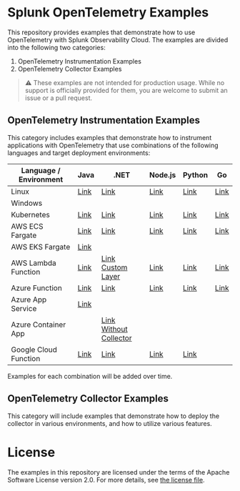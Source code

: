 # Splunk OpenTelemetry Examples

This repository provides examples that demonstrate how to use OpenTelemetry 
with Splunk Observability Cloud. The examples are divided into the following 
two categories: 

1. OpenTelemetry Instrumentation Examples
2. OpenTelemetry Collector Examples 

> :warning: These examples are not intended for production usage. While no support is officially provided for them, you are welcome to submit an issue or a pull request. 

## OpenTelemetry Instrumentation Examples

This category includes examples that demonstrate how to instrument applications 
with OpenTelemetry that use combinations of the following languages and target
deployment environments: 

| Language / Environment | Java                                                  | .NET                                                                                                                                            | Node.js                                                 | Python                                                  | Go                                          |
|------------------------|-------------------------------------------------------|-------------------------------------------------------------------------------------------------------------------------------------------------|---------------------------------------------------------|---------------------------------------------------------|---------------------------------------------|
| Linux                  | [Link](./instrumentation/java/linux)                  | [Link](./instrumentation/dotnet/linux)                                                                                                          | [Link](./instrumentation/nodejs/linux)                  | [Link](./instrumentation/python/linux)                  | [Link](./instrumentation/go/linux)          |
| Windows                |                                                       |                                                                                                                                                 |                                                         |                                                         |                                             |
| Kubernetes             | [Link](./instrumentation/java/k8s)                    | [Link](./instrumentation/dotnet/k8s)                                                                                                            | [Link](./instrumentation/nodejs/k8s)                    | [Link](./instrumentation/python/k8s)                    | [Link](./instrumentation/go/k8s)            |
| AWS ECS Fargate        | [Link](./instrumentation/java/aws-ecs)                | [Link](./instrumentation/dotnet/aws-ecs)                                                                                                        | [Link](./instrumentation/nodejs/aws-ecs)                | [Link](./instrumentation/python/aws-ecs)                | [Link](./instrumentation/go/aws-ecs)        |
| AWS EKS Fargate        | [Link](./instrumentation/java/aws-eks-fargate)        |                                                                                                                                                 |                                                         |                                                         |                                             |
| AWS Lambda Function    | [Link](./instrumentation/java/aws-lambda)             | [Link](./instrumentation/dotnet/aws-lambda) <br> [Custom Layer](./instrumentation/dotnet/aws-lambda-with-custom-layer)                          | [Link](./instrumentation/nodejs/aws-lambda)             | [Link](./instrumentation/python/aws-lambda)             | [Link](./instrumentation/go/aws-lambda)     |
| Azure Function         | [Link](./instrumentation/java/azure-functions)        | [Link](./instrumentation/dotnet/azure-functions)                                                                                                | [Link](./instrumentation/nodejs/azure-functions)        | [Link](./instrumentation/python/azure-functions)        | [Link](./instrumentation/go/azure-functions) |
| Azure App Service      | [Link](./instrumentation/java/azure-app-service)      |                                                                                                                                                 |                                                         |                                                         |  |
| Azure Container App    |   | [Link](./instrumentation/dotnet/azure-container-apps) <br> [Without Collector](./instrumentation/dotnet/azure-container-apps-without-collector) |                                                         |                                                         |  |
| Google Cloud Function  | [Link](./instrumentation/java/google-cloud-functions) | [Link](./instrumentation/dotnet/google-cloud-functions)                                                                                         | [Link](./instrumentation/nodejs/google-cloud-functions) | [Link](./instrumentation/python/google-cloud-functions) |                                             |

Examples for each combination will be added over time. 

## OpenTelemetry Collector Examples

This category will include examples that demonstrate how to deploy the collector 
in various environments, and how to utilize various features. 

# License

The examples in this repository are licensed under the terms of the Apache Software License version 2.0. For more details, see [the license file](./LICENSE).
